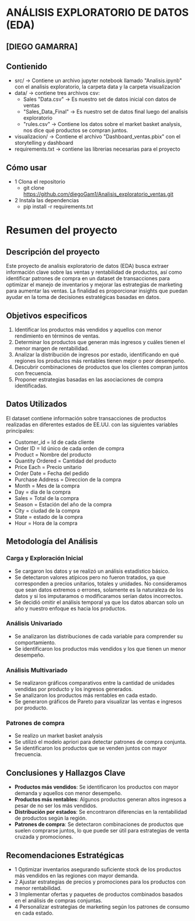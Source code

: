 # ANÁLISIS EXPLORATORIO DE DATOS (EDA)
## [DIEGO GAMARRA]


## Contienido
- src/ -> Contiene un archivo jupyter notebook llamado "Analisis.ipynb" con el analisis exploratorio, la carpeta data y la carpeta visualizacion
- data/ -> contiene tres archivos csv:
    - Sales "Data.csv" -> Es nuestro set de datos inicial con datos de ventas
    - "Sales_Data_Final" -> Es nuestro set de datos final luego del analisis exploratorio
    - "rules.csv" -> Contiene los datos sobre el market basket analysis, nos dice qué productos se compran juntos.
- visualizacion/ -> Contiene el archivo "Dashboard_ventas.pbix" con el storytelling y dashboard
- requirements.txt -> contiene las librerias necesarias para el proyecto

## Cómo usar
- 1 Clona el repositorio
    - git clone https://github.com/diegoGam1/Analisis_exploratorio_ventas.git
- 2  Instala las dependencias
    - pip install -r requirements.txt


# Resumen del proyecto

##  Descripción del proyecto


Este proyecto de analisis exploratorio de datos (EDA) busca extraer información clave sobre las ventas y rentabilidad de productos, así como identificar patrones de compra en un dataset de transacciones para optimizar el manejo de inventarios y mejorar las estrategias de marketing para aumentar las ventas. La finalidad es proporcionar insights que puedan ayudar en la toma de decisiones estratégicas basadas en datos.



##  Objetivos especificos

1. Identificar los productos más vendidos y aquellos con menor rendimiento en términos de ventas.
2. Determinar los productos que generan más ingresos y cuáles tienen el menor margen de rentabilidad.
3. Analizar la distribución de ingresos por estado, identificando en qué regiones los productos más rentables tienen mejor o peor desempeño.
4. Descubrir combinaciones de productos que los clientes compran juntos con frecuencia.
5. Proponer estrategias basadas en las asociaciones de compra identificadas.

## Datos Utilizados

El dataset contiene información sobre transacciones de productos realizadas en diferentes estados de EE.UU. con las siguientes variables principales:

- Customer_id	= Id de cada cliente
- Order ID = Id único de cada orden de compra
- Product = Nombre del producto 
- Quantity Ordered = Cantidad del producto 
- Price Each = Precio unitario
- Order Date = Fecha del pedido
- Purchase Address = Direccion de la compra
- Month	= Mes de la compra
- Day = dia de la compra
- Sales = Total de la compra
- Season = Estación del año de la compra
- City = ciudad de la compra
- State = estado de la compra
- Hour = Hora de la compra

##  Metodología del Análisis

###  Carga y Exploración Inicial

- Se cargaron los datos y se realizó un análisis estadístico básico.
- Se detectaron valores atípicos pero no fueron tratados, ya que corresponden a precios unitarios, totales y unidades. No consideramos que sean datos extremos o errones, solamente es la naturaleza de los datos y si los imputaramos o modificaramos serían datos incorrectos. 
- Se decidió omitir el análisis temporal ya que los datos abarcan solo un año y nuestro enfoque es hacia los productos.

### Análisis Univariado

- Se analizaron las distribuciones de cada variable para comprender su comportamiento.
- Se identificaron los productos más vendidos y los que tienen un menor desempeño.

###  Análisis Multivariado

- Se realizaron gráficos comparativos entre la cantidad de unidades vendidas por producto y los ingresos generados.
- Se analizaron los productos más rentables en cada estado.
- Se generaron gráficos de Pareto para visualizar las ventas e ingresos por producto.

###  Patrones de compra
- Se realizo un market basket analysis
- Se utilizó el modelo apriori para detectar patrones de compra conjunta.
- Se identificaron los productos que se venden juntos con mayor frecuencia.

## Conclusiones y Hallazgos Clave

- **Productos más vendidos**: Se identificaron los productos con mayor demanda y aquellos con menor desempeño.
- **Productos más rentables**: Algunos productos generan altos ingresos a pesar de no ser los más vendidos.
- **Distribución por estados**: Se encontraron diferencias en la rentabilidad de productos según la región.
- **Patrones de compra**: Se detectaron combinaciones de productos que suelen comprarse juntos, lo que puede ser útil para estrategias de venta cruzada y promociones.

##  Recomendaciones Estratégicas

- 1 Optimizar inventarios asegurando suficiente stock de los productos más vendidos en las regiones con mayor demanda.
- 2 Ajustar estrategias de precios y promociones para los productos con menor rentabilidad.
- 3 Implementar ofertas y paquetes de productos combinados basados en el análisis de compras conjuntas.
- 4 Personalizar estrategias de marketing según los patrones de consumo en cada estado.
 
